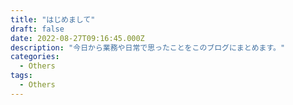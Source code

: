 ```yaml
---
title: "はじめまして"
draft: false
date: 2022-08-27T09:16:45.000Z
description: "今日から業務や日常で思ったことをこのブログにまとめます。"
categories:
  - Others
tags:
  - Others
---
```

